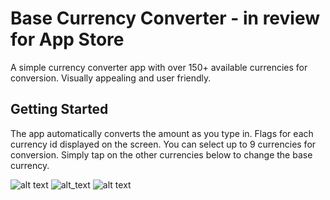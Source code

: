 
# Base Currency Converter - in review for App Store

A simple currency converter app with over 150+ available currencies for conversion. Visually appealing and user friendly.


## Getting Started

The app automatically converts the amount as you type in. Flags for each currency id displayed on the screen. You can select up to 9 currencies for conversion. Simply tap on the other currencies below to change the base currency.


![alt text](http://i.imgur.com/qXDpHfQm.png)
![alt_text](http://i.imgur.com/IABJ5drm.png)
![alt text](http://i.imgur.com/7TD3dMZm.png)

